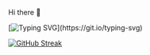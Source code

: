 Hi there 👋

[![Typing SVG](https://readme-typing-svg.demolab.com?font=Fira+Code&pause=1000&color=1541F7&width=435&lines=Greetings%2C+I'm+Chandan+Ravi.;Pleased+to+meet+you😊.)](https://git.io/typing-svg)





[![GitHub Streak](https://streak-stats.demolab.com?user=chandanravic&theme=highcontrast)](https://git.io/streak-stats)



